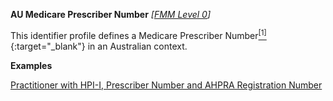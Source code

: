 **AU Medicare Prescriber Number**  *[[FMM Level 0](guidance.html)]*

This identifier profile defines a Medicare Prescriber Number[<sup>[1]</sup>](http://ns.electronichealth.net.au/id/medicare-prescriber-number/index.html){:target="_blank"} in an Australian context. 

**Examples**

[Practitioner with HPI-I, Prescriber Number and AHPRA Registration Number](Practitioner-example0.html)


